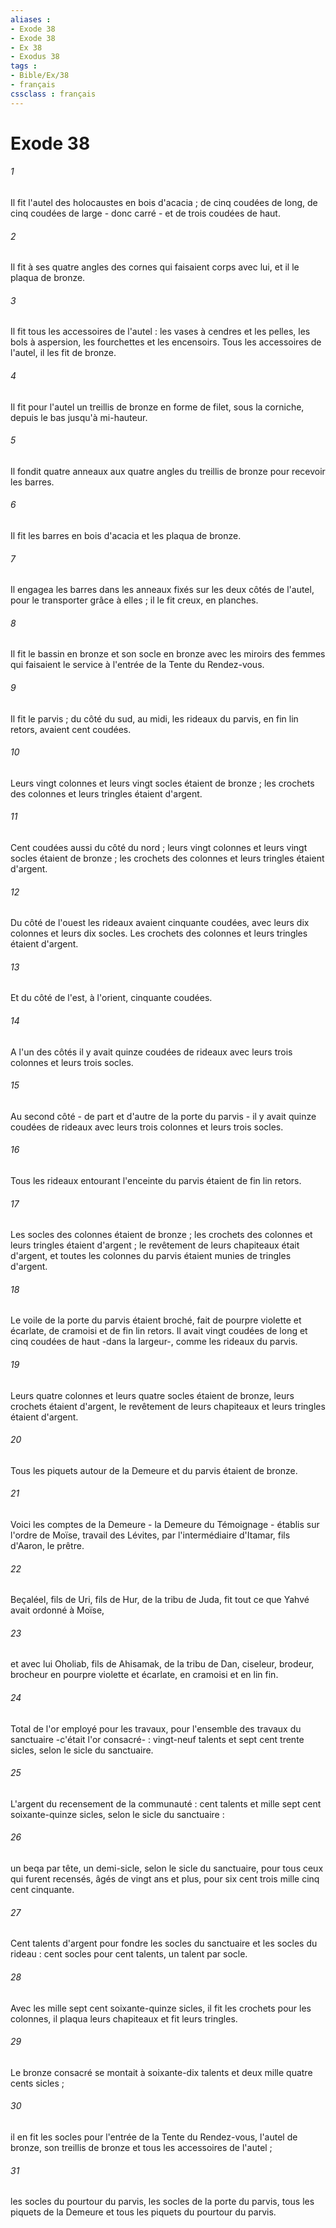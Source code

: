 ```yaml
---
aliases : 
- Exode 38
- Exode 38
- Ex 38
- Exodus 38
tags : 
- Bible/Ex/38
- français
cssclass : français
---
```


# Exode 38

###### 1
Il fit l'autel des holocaustes en bois d'acacia ; de cinq coudées de long, de cinq coudées de large - donc carré - et de trois coudées de haut. 
###### 2
Il fit à ses quatre angles des cornes qui faisaient corps avec lui, et il le plaqua de bronze. 
###### 3
Il fit tous les accessoires de l'autel : les vases à cendres et les pelles, les bols à aspersion, les fourchettes et les encensoirs. Tous les accessoires de l'autel, il les fit de bronze. 
###### 4
Il fit pour l'autel un treillis de bronze en forme de filet, sous la corniche, depuis le bas jusqu'à mi-hauteur. 
###### 5
Il fondit quatre anneaux aux quatre angles du treillis de bronze pour recevoir les barres. 
###### 6
Il fit les barres en bois d'acacia et les plaqua de bronze. 
###### 7
Il engagea les barres dans les anneaux fixés sur les deux côtés de l'autel, pour le transporter grâce à elles ; il le fit creux, en planches. 
###### 8
Il fit le bassin en bronze et son socle en bronze avec les miroirs des femmes qui faisaient le service à l'entrée de la Tente du Rendez-vous. 
###### 9
Il fit le parvis ; du côté du sud, au midi, les rideaux du parvis, en fin lin retors, avaient cent coudées. 
###### 10
Leurs vingt colonnes et leurs vingt socles étaient de bronze ; les crochets des colonnes et leurs tringles étaient d'argent. 
###### 11
Cent coudées aussi du côté du nord ; leurs vingt colonnes et leurs vingt socles étaient de bronze ; les crochets des colonnes et leurs tringles étaient d'argent. 
###### 12
Du côté de l'ouest les rideaux avaient cinquante coudées, avec leurs dix colonnes et leurs dix socles. Les crochets des colonnes et leurs tringles étaient d'argent. 
###### 13
Et du côté de l'est, à l'orient, cinquante coudées. 
###### 14
A l'un des côtés il y avait quinze coudées de rideaux avec leurs trois colonnes et leurs trois socles. 
###### 15
Au second côté - de part et d'autre de la porte du parvis - il y avait quinze coudées de rideaux avec leurs trois colonnes et leurs trois socles. 
###### 16
Tous les rideaux entourant l'enceinte du parvis étaient de fin lin retors. 
###### 17
Les socles des colonnes étaient de bronze ; les crochets des colonnes et leurs tringles étaient d'argent ; le revêtement de leurs chapiteaux était d'argent, et toutes les colonnes du parvis étaient munies de tringles d'argent. 
###### 18
Le voile de la porte du parvis étaient broché, fait de pourpre violette et écarlate, de cramoisi et de fin lin retors. Il avait vingt coudées de long et cinq coudées de haut -dans la largeur-, comme les rideaux du parvis. 
###### 19
Leurs quatre colonnes et leurs quatre socles étaient de bronze, leurs crochets étaient d'argent, le revêtement de leurs chapiteaux et leurs tringles étaient d'argent. 
###### 20
Tous les piquets autour de la Demeure et du parvis étaient de bronze. 
###### 21
Voici les comptes de la Demeure - la Demeure du Témoignage - établis sur l'ordre de Moïse, travail des Lévites, par l'intermédiaire d'Itamar, fils d'Aaron, le prêtre. 
###### 22
Beçaléel, fils de Uri, fils de Hur, de la tribu de Juda, fit tout ce que Yahvé avait ordonné à Moïse, 
###### 23
et avec lui Oholiab, fils de Ahisamak, de la tribu de Dan, ciseleur, brodeur, brocheur en pourpre violette et écarlate, en cramoisi et en lin fin. 
###### 24
Total de l'or employé pour les travaux, pour l'ensemble des travaux du sanctuaire -c'était l'or consacré- : vingt-neuf talents et sept cent trente sicles, selon le sicle du sanctuaire. 
###### 25
L'argent du recensement de la communauté : cent talents et mille sept cent soixante-quinze sicles, selon le sicle du sanctuaire : 
###### 26
un beqa par tête, un demi-sicle, selon le sicle du sanctuaire, pour tous ceux qui furent recensés, âgés de vingt ans et plus, pour six cent trois mille cinq cent cinquante. 
###### 27
Cent talents d'argent pour fondre les socles du sanctuaire et les socles du rideau : cent socles pour cent talents, un talent par socle. 
###### 28
Avec les mille sept cent soixante-quinze sicles, il fit les crochets pour les colonnes, il plaqua leurs chapiteaux et fit leurs tringles. 
###### 29
Le bronze consacré se montait à soixante-dix talents et deux mille quatre cents sicles ; 
###### 30
il en fit les socles pour l'entrée de la Tente du Rendez-vous, l'autel de bronze, son treillis de bronze et tous les accessoires de l'autel ; 
###### 31
les socles du pourtour du parvis, les socles de la porte du parvis, tous les piquets de la Demeure et tous les piquets du pourtour du parvis. 
